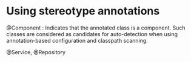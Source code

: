 # Using stereotype annotations

@Component : Indicates that the annotated class is a component. Such classes are considered as candidates for auto-detection when using annotation-based configuration and classpath scanning.


@Service, @Repository

